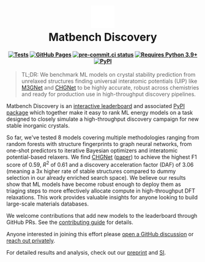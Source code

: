 <h1 align="center">
  <img src="https://github.com/janosh/matbench-discovery/raw/main/site/static/favicon.svg" alt="Logo" width="60px"><br>
  Matbench Discovery
</h1>

<h4 align="center" class="toc-exclude">

[![Tests](https://github.com/janosh/matbench-discovery/actions/workflows/test.yml/badge.svg)](https://github.com/janosh/matbench-discovery/actions/workflows/test.yml)
[![GitHub Pages](https://github.com/janosh/matbench-discovery/actions/workflows/gh-pages.yml/badge.svg)](https://github.com/janosh/matbench-discovery/actions/workflows/gh-pages.yml)
[![pre-commit.ci status](https://results.pre-commit.ci/badge/github/janosh/matbench-discovery/main.svg?badge_token=Qza33izjRxSbegTqeSyDvA)](https://results.pre-commit.ci/latest/github/janosh/matbench-discovery/main?badge_token=Qza33izjRxSbegTqeSyDvA)
[![Requires Python 3.9+](https://img.shields.io/badge/Python-3.9+-blue.svg?logo=python&logoColor=white)](https://python.org/downloads)
[![PyPI](https://img.shields.io/pypi/v/matbench-discovery?logo=pypi&logoColor=white)](https://pypi.org/project/matbench-discovery?logo=pypi&logoColor=white)

</h4>

> TL;DR: We benchmark ML models on crystal stability prediction from unrelaxed structures finding universal interatomic potentials (UIP) like [M3GNet](https://github.com/materialsvirtuallab/m3gnet) and [CHGNet](https://github.com/CederGroupHub/chgnet) to be highly accurate, robust across chemistries and ready for production use in high-throughput discovery pipelines.

Matbench Discovery is an [interactive leaderboard](https://janosh.github.io/matbench-discovery/models) and associated [PyPI package](https://pypi.org/project/matbench-discovery) which together make it easy to rank ML energy models on a task designed to closely simulate a high-throughput discovery campaign for new stable inorganic crystals.

So far, we've tested 8 models covering multiple methodologies ranging from random forests with structure fingerprints to graph neural networks, from one-shot predictors to iterative Bayesian optimizers and interatomic potential-based relaxers. We find [CHGNet](https://github.com/CederGroupHub/chgnet) ([paper](https://doi.org/10.48550/arXiv.2302.14231)) to achieve the highest F1 score of 0.59, $R^2$ of 0.61 and a discovery acceleration factor (DAF) of 3.06 (meaning a 3x higher rate of stable structures compared to dummy selection in our already enriched search space). We believe our results show that ML models have become robust enough to deploy them as triaging steps to more effectively allocate compute in high-throughput DFT relaxations. This work provides valuable insights for anyone looking to build large-scale materials databases.

<slot name="metrics-table" />

We welcome contributions that add new models to the leaderboard through GitHub PRs. See the [contributing guide](https://janosh.github.io/matbench-discovery/contribute) for details.

Anyone interested in joining this effort please [open a GitHub discussion](https://github.com/janosh/matbench-discovery/discussions) or [reach out privately](mailto:janosh@lbl.gov?subject=Matbench%20Discovery).

For detailed results and analysis, check out our [preprint](https://janosh.github.io/matbench-discovery/preprint) and [SI](https://janosh.github.io/matbench-discovery/si).
